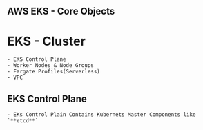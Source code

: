 ## AWS EKS - Core Objects

# EKS - Cluster
    - EKS Control Plane
    - Worker Nodes & Node Groups
    - Fargate Profiles(Serverless)
    - VPC

## EKS Control Plane
    - EKs Control Plain Contains Kubernets Master Components like `**etcd**`
